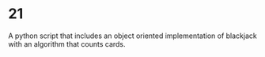 # 21
A python script that includes an object oriented implementation of blackjack with an algorithm that counts cards.

